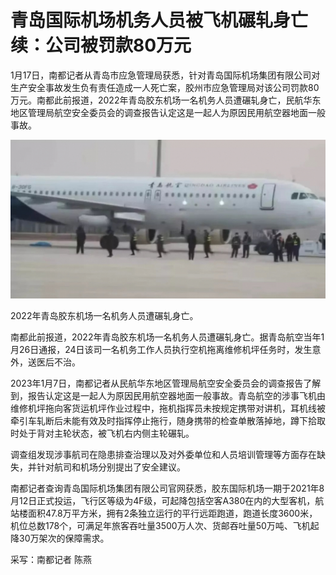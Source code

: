 # 青岛国际机场机务人员被飞机碾轧身亡续：公司被罚款80万元

1月17日，南都记者从青岛市应急管理局获悉，针对青岛国际机场集团有限公司对生产安全事故发生负有责任造成一人死亡案，胶州市应急管理局对该公司罚款80万元。南都此前报道，2022年青岛胶东机场一名机务人员遭碾轧身亡，民航华东地区管理局航空安全委员会的调查报告认定这是一起人为原因民用航空器地面一般事故。

![a156b7e23485be4969603b4b99cc12ee.jpg](https://raw.githubusercontent.com/qqhsx/qqnews_image/main/2024/01/17/青岛国际机场机务人员被飞机碾轧身亡续：公司被罚款80万元/a156b7e23485be4969603b4b99cc12ee.jpg)

2022年青岛胶东机场一名机务人员遭碾轧身亡。

南都此前报道，2022年青岛胶东机场一名机务人员遭碾轧身亡。据青岛航空当年1月26日通报，24日该司一名机务工作人员执行空机拖离维修机坪任务时，发生意外，送医后不治。

2023年1月7日，南都记者从民航华东地区管理局航空安全委员会的调查报告了解到，报告认定这是一起人为原因民用航空器地面一般事故。青岛航空的涉事飞机由维修机坪拖向客货运机坪作业过程中，拖机指挥员未按规定携带对讲机，耳机线被牵引车轧断后未能有效及时指挥停止拖行，随身携带的检查单散落掉地，蹲下拾取时处于背对主轮状态，被飞机右内侧主轮碾轧。

调查组发现涉事航司在隐患排查治理以及对外委单位和人员培训管理等方面存在缺失，并针对航司和机场分别提出了安全建议。

南都记者查询青岛国际机场集团有限公司官网获悉，胶东国际机场一期于2021年8月12日正式投运，飞行区等级为4F级，可起降包括空客A380在内的大型客机，航站楼面积47.8万平方米，拥有2条独立运行的平行远距跑道，跑道长度3600米，机位总数178个，可满足年旅客吞吐量3500万人次、货邮吞吐量50万吨、飞机起降30万架次的保障需求。

采写：南都记者 陈燕

